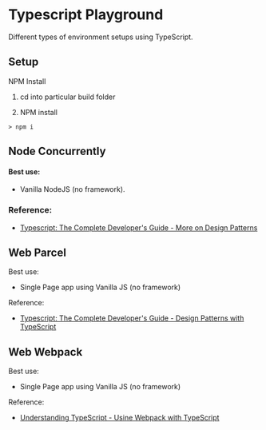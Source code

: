 # Typescript Playground

Different types of environment setups using TypeScript.

## Setup

NPM Install

1.  cd into particular build folder

2.  NPM install

```
> npm i
```

## Node Concurrently

#### Best use:

-   Vanilla NodeJS (no framework).

### Reference:

-   [Typescript: The Complete Developer's Guide - More on Design Patterns](https://www.udemy.com/course/typescript-the-complete-developers-guide/)

## Web Parcel

Best use:

-   Single Page app using Vanilla JS (no framework)

Reference:

-   [Typescript: The Complete Developer's Guide - Design Patterns with TypeScript](https://www.udemy.com/course/typescript-the-complete-developers-guide/)

## Web Webpack

Best use:

-   Single Page app using Vanilla JS (no framework)

Reference:

-   [Understanding TypeScript - Usine Webpack with TypeScript](https://www.udemy.com/course/typescript-the-complete-developers-guide/)
